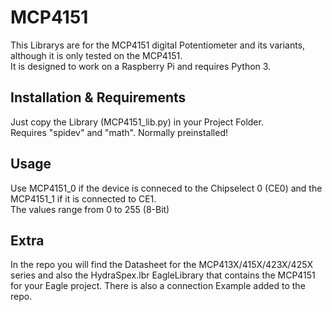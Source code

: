 # MCP4151
This Librarys are for the MCP4151 digital Potentiometer and its variants, although it is only tested on the MCP4151.<br>
It is designed to work on a Raspberry Pi and requires Python 3.


## Installation & Requirements
Just copy the Library (MCP4151_lib.py) in your Project Folder.<br>
Requires "spidev" and "math". Normally preinstalled!

## Usage
Use MCP4151_0 if the device is conneced to the Chipselect 0 (CE0) and the MCP4151_1 if it is connected to CE1.<br>
The values range from 0 to 255 (8-Bit)

## Extra
In the repo you will find the Datasheet for the MCP413X/415X/423X/425X series and also the HydraSpex.lbr EagleLibrary that contains the MCP4151 for your Eagle project. There is also a connection Example added to the repo.
